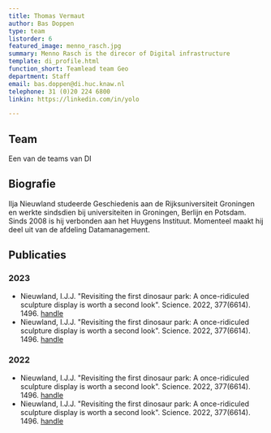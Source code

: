 ```yaml
---
title: Thomas Vermaut
author: Bas Doppen
type: team
listorder: 6
featured_image: menno_rasch.jpg
summary: Menno Rasch is the direcor of Digital infrastructure
template: di_profile.html
function_short: Teamlead team Geo
department: Staff
email: bas.doppen@di.huc.knaw.nl
telephone: 31 (0)20 224 6800
linkin: https://linkedin.com/in/yolo

---
```


## Team
Een van de teams van DI 

## Biografie
Ilja Nieuwland studeerde Geschiedenis aan de Rijksuniversiteit Groningen en werkte sindsdien bij universiteiten in Groningen, Berlijn en Potsdam. Sinds 2008 is hij verbonden aan het Huygens Instituut. Momenteel maakt hij deel uit van de afdeling Datamanagement.

## Publicaties
### 2023
* Nieuwland, I.J.J. "Revisiting the first dinosaur park: A once-ridiculed sculpture display is worth a second look". Science. 2022, 377(6614). 1496. [handle](https://doi.org/10.1126/science.ade4444)
* Nieuwland, I.J.J. "Revisiting the first dinosaur park: A once-ridiculed sculpture display is worth a second look". Science. 2022, 377(6614). 1496. [handle](https://doi.org/10.1126/science.ade4444)

### 2022
* Nieuwland, I.J.J. "Revisiting the first dinosaur park: A once-ridiculed sculpture display is worth a second look". Science. 2022, 377(6614). 1496. [handle](https://doi.org/10.1126/science.ade4444)
* Nieuwland, I.J.J. "Revisiting the first dinosaur park: A once-ridiculed sculpture display is worth a second look". Science. 2022, 377(6614). 1496. [handle](https://doi.org/10.1126/science.ade4444)
